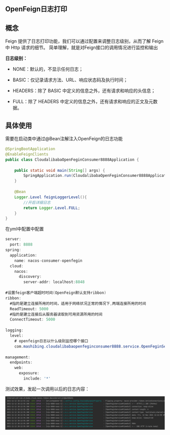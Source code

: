 ## OpenFeign日志打印

## 概念

Feign 提供了日志打印功能，我们可以通过配置来调整日志级别，从而了解 Feign 中 Http 请求的细节。
简单理解，就是对Feign接口的调用情况进行监控和输出

**日志级别：**

- NONE：默认的，不显示任何日志；

- BASIC：仅记录请求方法、URL、响应状态码及执行时间；

- HEADERS：除了 BASIC 中定义的信息之外，还有请求和响应的头信息；

- FULL：除了 HEADERS 中定义的信息之外，还有请求和响应的正文及元数据。

## 具体使用

需要在启动类中通过@Bean注解注入OpenFeign的日志功能

```java
@SpringBootApplication
@EnableFeignClients
public class CloudalibabaOpenFeginConsumer8888Application {

    public static void main(String[] args) {
        SpringApplication.run(CloudalibabaOpenFeginConsumer8888Application.class, args);
    }

    @Bean
    Logger.Level feignLoggerLevel(){
        //开启详细日志
        return Logger.Level.FULL;
    }
}

```

在yml中配置中配置

```java
server:
  port: 8888
spring:
  application:
    name: nacos-consumer-openfegin
  cloud:
    nacos:
      discovery:
        server-addr: localhost:8848

#设置feign客户端超时时间(OpenFeign默认支持ribbon)
ribbon:
  #指的是建立连接所用的时间，适用于网络状况正常的情况下,两端连接所用的时间
  ReadTimeout: 5000
  #指的是建立连接后从服务器读取到可用资源所用的时间
  ConnectTimeout: 5000

logging:
  level:
    # openfeign日志以什么级别监控哪个接口
    com.mashibing.cloudalibabaopenfeginconsumer8888.service.OpenFeginService: debug

management:
  endpoints:
    web:
      exposure:
        include: '*'
```

测试效果，发起一次调用以后的日志内容：

![image-20211112201418950](image-20211112201418950.png)